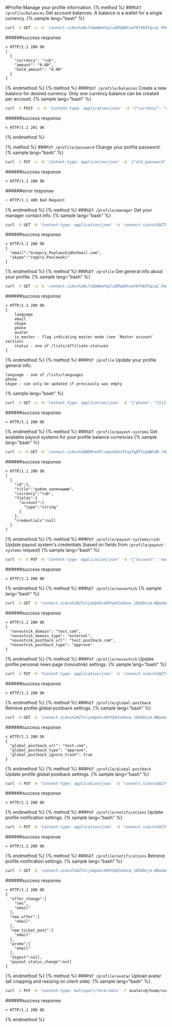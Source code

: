 #Profile
Manage your profile information.
{% method %}
###`GET /profile/balances`
Get account balances. A balance is a wallet for a single currency.
{% sample lang="bash" %}
```bash
curl -X GET -v -b 'connect.sid=s%3AL7xQwNemYqilwERqH8tswYKfk6XfqcaC.P4qkrt3mUix3Dw6A2ze7Z9phswc%2FHIKqGYZ4YJyLYE0' http://dashboard.everad.com/v2/profile/balances
```
######success response
```
< HTTP/1.1 200 OK
[
  {
    "currency": "rub",
    "amount": "0.00",
    "hold_amount": "0.00"
  }
]
```
{% endmethod %}
{% method %}
###`POST /profile/balances`
Create a new balance for desired currency. Only one currency balance can be created per account.
{% sample lang="bash" %}
```bash
curl -X POST -v -H 'Content-type: application/json' -d '{"currency": "usd"}' -b 'connect.sid=s%3AL7xQwNemYqilwERqH8tswYKfk6XfqcaC.P4qkrt3mUix3Dw6A2ze7Z9phswc%2FHIKqGYZ4YJyLYE0' http://dashboard.everad.com/v2/profile/balances
```
######success response
```
< HTTP/1.1 201 OK
```
{% endmethod %}

{% method %}
###`PUT /profile/password`
Change your profile password.
{% sample lang="bash" %}
```bash
curl -X PUT -v -H 'Content-type: application/json' -d '{"old_password": "1", "new_password":"2"}' -b 'connect.sid=s%3AL7xQwNemYqilwERqH8tswYKfk6XfqcaC.P4qkrt3mUix3Dw6A2ze7Z9phswc%2FHIKqGYZ4YJyLYE0' http://dashboard.everad.com/v2/profile/password
```
######success response
```
< HTTP/1.1 200 OK
```
######error response
```bash
< HTTP/1.1 400 Bad Request
```
{% endmethod %}
{% method %}
###`GET /profile/manager`
Get your manager contact info.
{% sample lang="bash" %}
```bash
curl -X GET -H 'Content-type: application/json' -b 'connect.sid=s%3AZ7vljuUpdxc4dYVpKIaSkne_18SkDvjm.WQwobn6eVQ%2BNOo%2FOtmocjGRm8HZcQxw9c2W9ncpa7RM' -v http://dashboard.everad.com/v2/profile/manager
```
######success response
```
< HTTP/1.1 200 OK
{
  "email":"Gregory.Powlowski@hotmail.com",
  "skype":"regory.Powlowski"
}
```
{% endmethod %}
{% method %}
###`GET /profile`
Get general info about your profile.
{% sample lang="bash" %}
```bash
curl -X GET -v -b 'connect.sid=s%3AL7xQwNemYqilwERqH8tswYKfk6XfqcaC.P4qkrt3mUix3Dw6A2ze7Z9phswc%2FHIKqGYZ4YJyLYE0' http://dashboard.everad.com/v2/profile
```
######success response
```
< HTTP/1.1 200 OK
{
    language
    email
    skype
    phone
    avatar
    is_master - flag indicating master mode (see `Master account` section)
    status - one of /lists/affiliate-statuses
}
```
{% endmethod %}
{% method %}
###`PUT /profile`
Update your profile general info.
```
language - one of /lists/languages
phone
skype - can only be updated if previously was empty
```
{% sample lang="bash" %}
```bash
curl -X GET -v -H 'Content-type: application/json' -d '{"phone": "11111"}' -b 'connect.sid=s%3AL7xQwNemYqilwERqH8tswYKfk6XfqcaC.P4qkrt3mUix3Dw6A2ze7Z9phswc%2FHIKqGYZ4YJyLYE0' http://dashboard.everad.com/v2/profile
```
######success response
```
< HTTP/1.1 200 OK
```
{% endmethod %}
{% method %}
###`GET /profile/payout-systems`
Get available payout systems for your profile balance currencies
{% sample lang="bash" %}
```bash
curl -v -X GET -b 'connect.sid=s%3A8D9teXFlvopv65U1YFayTgBT5iq9WS3R.rhDzTzI4blRSzPwGe6P0PNiZa0otDLMvF4rwsEK4QuU' http://dashboard.everad.com/v2/profile/payout-systems
```
######success response
```
< HTTP/1.1 200 OK
[
  {
    "id":1,
    "title":"рубли наличными",
    "currency":"rub",
    "fields":{
      "account":{
        "type":"string"
      }
    },
    "credentials":null
  }
]
```
{% endmethod %}
{% method %}
###`PUT /profile/payout-systems/<id>`
Update payout system's credentials (based on fields from `/profile/payout-systems` request)
{% sample lang="bash" %}
```bash
curl -v -X PUT -H 'Content-type: application/json' -d '{"account": "кошель"}' -b 'connect.sid=s%3A8D9teXFlvopv65U1YFayTgBT5iq9WS3R.rhDzTzI4blRSzPwGe6P0PNiZa0otDLMvF4rwsEK4QuU' http://dashboard.everad.com/v2/profile/payout-systems/1
```
######success response
```
< HTTP/1.1 200 OK
```
{% endmethod %}
{% method %}
###`GET /profile/novostnik`
{% sample lang="bash" %}
```bash
curl -X GET -b 'connect.sid=s%3AZ7vljuUpdxc4dYVpKIaSkne_18SkDvjm.WQwobn6eVQ%2BNOo%2FOtmocjGRm8HZcQxw9c2W9ncpa7RM' -v http://dashboard.everad.com/v2/profile/novostnik
```
######success response
```
< HTTP/1.1 200 OK
{
  "novostnik_domain": "test.com",
  "novostnik_domain_type": "external",
  "novostnik_postback_url": "test.postback.com",
  "novostnik_postback_type": "approve"
}
```
{% endmethod %}
{% method %}
###`PUT /profile/novostnik`
Update profile personal news page (novostnik) settings.
{% sample lang="bash" %}
```bash
curl -X PUT -H 'Content-type: application/json' -b 'connect.sid=s%3AZ7vljuUpdxc4dYVpKIaSkne_18SkDvjm.WQwobn6eVQ%2BNOo%2FOtmocjGRm8HZcQxw9c2W9ncpa7RM' -d '{ "novostnik_domain": "test.com", "novostnik_domain_type": "external", "novostnik_postback_url": "test.postback.com", "novostnik_postback_type": "approve", "novostnik_postback_ignore_trash": true}' -v http://dashboard.everad.com/v2/profile/novostnik
```
######success response
```
< HTTP/1.1 200 OK
```
{% endmethod %}
{% method %}
###`GET /profile/global-postback`
Retrieve profile global postback settings.
{% sample lang="bash" %}
```bash
curl -X GET -b 'connect.sid=s%3AZ7vljuUpdxc4dYVpKIaSkne_18SkDvjm.WQwobn6eVQ%2BNOo%2FOtmocjGRm8HZcQxw9c2W9ncpa7RM' -v http://dashboard.everad.com/v2/profile/global-postback
```
######success response
```
< HTTP/1.1 200 OK
{
  "global_postback_url": "test.com",
  "global_postback_type": "approve",
  "global_postback_ignore_trash": true
}
```
{% endmethod %}
{% method %}
###`PUT /profile/global-postback`
Update profile global postback settings.
{% sample lang="bash" %}
```bash
curl -X PUT -H 'Content-type: application/json' -b 'connect.sid=s%3AZ7vljuUpdxc4dYVpKIaSkne_18SkDvjm.WQwobn6eVQ%2BNOo%2FOtmocjGRm8HZcQxw9c2W9ncpa7RM' -d '{ "global_postback_url": "test.com", "global_postback_type": "approve", "global_postback_ignore_trash": true }' -v http://dashboard.everad.com/v2/profile/global-postback
```
######success response
```
< HTTP/1.1 200 OK
```
{% endmethod %}
{% method %}
###`PUT /profile/notifications`
Update profile notification settings.
{% sample lang="bash" %}
```bash
curl -X PUT -H 'Content-type: application/json' -b 'connect.sid=s%3AZ7vljuUpdxc4dYVpKIaSkne_18SkDvjm.WQwobn6eVQ%2BNOo%2FOtmocjGRm8HZcQxw9c2W9ncpa7RM' -d '{ "offer_change": [], "new_offer": ["sms"], "new_ticket": ["email", "sms"] }' -v http://dashboard.everad.com/v2/profile/notifications
```
######success response
```
< HTTP/1.1 200 OK
```
{% endmethod %}
{% method %}
###`GET /profile/notifications`
Retrieve profile notification settings.
{% sample lang="bash" %}
```bash
curl -X GET -b 'connect.sid=s%3AZ7vljuUpdxc4dYVpKIaSkne_18SkDvjm.WQwobn6eVQ%2BNOo%2FOtmocjGRm8HZcQxw9c2W9ncpa7RM' -v http://dashboard.everad.com/v2/profile/notifications
```
######success response
```
< HTTP/1.1 200 OK
{
  "offer_change":[
    "sms",
    "email"
  ],
  "new_offer":[
    "email"
  ],
  "new_ticket_post":[
    "email"
  ],
  "promo":[
    "email"
  ],
  "digest":null,
  "payout_status_change":null
}
```
{% endmethod %}
{% method %}
###`PUT /profile/avatar`
Upload avatar (all cropping and resizing on client side).
{% sample lang="bash" %}
```bash
curl -X PUT -H 'Content-type: multipart/form-data' -F avatar=@/home/user/me.jpg -v http://dashboard.everad.com/v2/profile/avatar
```
######success response
```
< HTTP/1.1 200 OK
```
{% endmethod %}